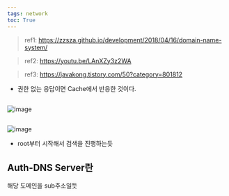 ```yaml
---
tags: network
toc: True
---
```


> ref1: https://zzsza.github.io/development/2018/04/16/domain-name-system/

> ref2: https://youtu.be/LAnXZy3z2WA

> ref3: https://javakong.tistory.com/50?category=801812


* 권한 없는 응답이면 Cache에서 반응한 것이다.

##

![image](https://user-images.githubusercontent.com/67637935/138655441-1b67716f-21d0-4058-b005-08412178f398.png)

##

![image](https://user-images.githubusercontent.com/67637935/138657972-13f15bfa-3cf2-4abb-a055-5257bf3b0a67.png)

* root부터 시작해서 검색을 진행하는듯
## Auth-DNS Server란
해당 도메인을 sub주소일듯
